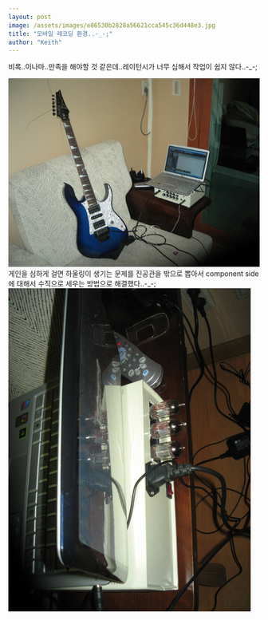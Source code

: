 ```yaml
---
layout: post
image: /assets/images/e86530b2828a56621cca545c36d448e3.jpg
title: "모바일 레코딩 환경..-_-;"
author: "Keith"
---
```


비록..이나마..만족을 해야할 것 같은데..레이턴시가 너무 심해서 작업이 쉽지 않다..-_-;

![image](/assets/images/e86530b2828a56621cca545c36d448e3.jpg)
게인을 심하게 걸면 하울링이 생기는 문제를 진공관을 밖으로 뽑아서 component side에 대해서 수직으로 세우는 방법으로 해결했다..-_-;
![image](/assets/images/fd9c6eb083b92dd2edbee20fbf554688.jpg)


